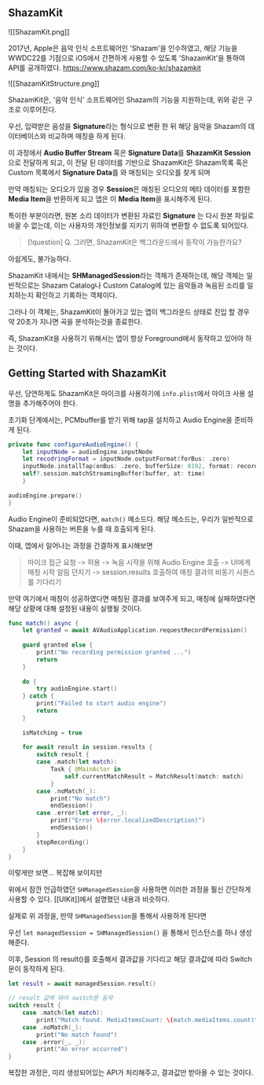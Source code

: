 ## ShazamKit
![[ShazamKit.png]]

2017년, Apple은 음악 인식 소프트웨어인 'Shazam'을 인수하였고, 해당 기능을 WWDC22를 기점으로 iOS에서 간편하게 사용할 수 있도록 'ShazamKit'을 통하여 API를 공개하였다.
https://www.shazam.com/ko-kr/shazamkit

![[ShazamKitStructure.png]]

ShazamKit은, '음악 인식' 소프트웨어인 Shazam의 기능을 지원하는데, 위와 같은 구조로 이루어진다. 

우선, 입력받은 음성을 **Signature**라는 형식으로 변환 한 뒤 해당 음악을 Shazam의 데이터베이스와 비교하며 매칭을 하게 된다. 

이 과정에서 **Audio Buffer Stream** 혹은 **Signature Data**를 **ShazamKit Session**으로 전달하게 되고, 이 전달 된 데이터를 기반으로 ShazamKit은 Shazam목록 혹은 Custom 목록에서 **Signature Data**를 와 매칭되는 오디오를 찾게 되며

만약 매칭되는 오디오가 있을 경우 **Session**은 매칭된 오디오의 메타 데이터를 포함한 **Media Item**을 반환하게 되고 앱은 이 **Media Item**을 표시해주게 된다.

특이한 부분이라면, 원본 소리 데이터가 변환된 자료인 **Signature** 는 다시 원본 파일로 바꿀 수 없는데, 이는 사용자의 개인정보를 지키기 위하여 변환할 수 없도록 되어있다.


>[!question]
>Q. 그러면, ShazamKit은 백그라운드에서 동작이 가능한가요? 

아쉽게도, 불가능하다. 

ShazamKit 내에서는 **SHManagedSession**라는 객체가 존재하는데, 해당 객체는 일반적으로는 Shazam Catalog나 Custom Catalog에 있는 음악들과 녹음된 소리를 일치하는지 확인하고 기록하는 객체이다.

그러나 이 객체는, ShazamKit이 돌아가고 있는 앱이 백그라운드 상태로 진입 할 경우 약 20초가 지나면 곡을 분석하는것을 종료한다. 

즉, ShazamKit을 사용하기 위해서는 앱이 항상 Foreground에서 동작하고 있어야 하는 것이다.

## Getting Started with ShazamKit
우선, 당연하게도 ShazamKit은 마이크를 사용하기에 ``info.plist``에서 마이크 사용 설명을 추가해주어야 한다. 

초기화 단계에서는, PCMbuffer를 받기 위해 tap을 설치하고 Audio Engine을 준비하게 된다.

```Swift
private func configureAudioEngine() {
	let inputNode = audioEngine.inputNode
	let recodringFormat = inputNode.outputFormat(forBus: .zero)
	inputNode.installTap(onBus: .zero, bufferSize: 8192, format: recordingFormat) {[weak self] (buffer, time) in 
	self?.session.matchStreamingBuffer(buffer, at: time)
	}
	
audioEngine.prepare()
}
```

Audio Engine이 준비되었다면, ``match()`` 메소드다. 
해당 메소드는, 우리가 일반적으로 Shazam을 사용하는 버튼을 누를 때 호출되게 된다.

이때, 앱에서 일어나는 과정을 간결하게 표시해보면

>마이크 접근 요청
>-> 허용
>-> 녹음 시작을 위해 Audio Engine 호출
>-> UI에게 매칭 시작 알림 던지기
>-> session.results 호출하여 매칭 결과의 비동기 시퀀스를 기다리기

만약 여기에서 매칭이 성공하였다면 매칭된 결과를 보여주게 되고, 매칭에 실패하였다면 해당 상황에 대해 설정된 내용이 실행될 것이다.

```Swift
func match() async {
	let granted = await AVAudioApplication.requestRecordPermission()
    
    guard granted else {
    	print("No recording permission granted ...")
        return
    }
    
    do {
    	try audioEngine.start()
    } catch {
    	print("Failed to start audio engine")
        return
    }
    
    isMatching = true
    
    for await result in session.results {
    	switch result {
        case .match(let match):
        	Task { @MainActor in
            	self.currentMatchResult = MatchResult(match: match)
            }
        case .noMatch(_):
        	print("No match")
            endSession()
        case .error(let error, _):
        	print("Error \(error.localizedDescription)")
            endSession()
        }
        stopRecording()
    }
}
```

이렇게만 보면... 복잡해 보이지만

위에서 잠깐 언급하였던 ``SHManagedSession``을 사용하면 이러한 과정을 훨신 간단하게 사용할 수 있다. [[UIKit]]에서 설명했던 내용과 비슷하다. 

실제로 위 과정을, 만약 ``SHManagedSession``을 통해서 사용하게 된다면

우선 
``let managedSession = SHManagedSession()`` 
을 통해서 인스턴스를 하나 생성해준다. 

이후, Session 의 result()를 호출해서 결과값을 기다리고 해당 결과값에 따라 Switch문이 동작하게 된다.

```swift
let result = await managedSession.result()

// result 값에 따라 switch문 동작
switch result {
	case .match(let match):
    	print("Match found. MediaItemsCount: \(match.mediaItems.count)")
    case .noMatch(_):
    	print("No match found")
    case .error(_, _):
    	print("An error occurred")
}
```

복잡한 과정은, 미리 생성되어있는 API가 처리해주고, 결과값만 받아올 수 있는 것이다.

